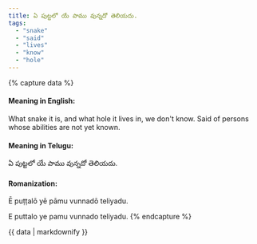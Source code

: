 ```yaml
---
title: ఏ పుట్టలో యే పాము వున్నదో తెలియదు.
tags:
  - "snake"
  - "said"
  - "lives"
  - "know"
  - "hole"
---
```


{% capture data %}
#### Meaning in English:
What snake it is, and what hole it lives in, we don't know.
Said of persons whose abilities are not yet known.

#### Meaning in Telugu:
ఏ పుట్టలో యే పాము వున్నదో తెలియదు.

#### Romanization:
Ē puṭṭalō yē pāmu vunnadō teliyadu.

E puttalo ye pamu vunnado teliyadu.
{% endcapture %}

{{ data | markdownify }}

